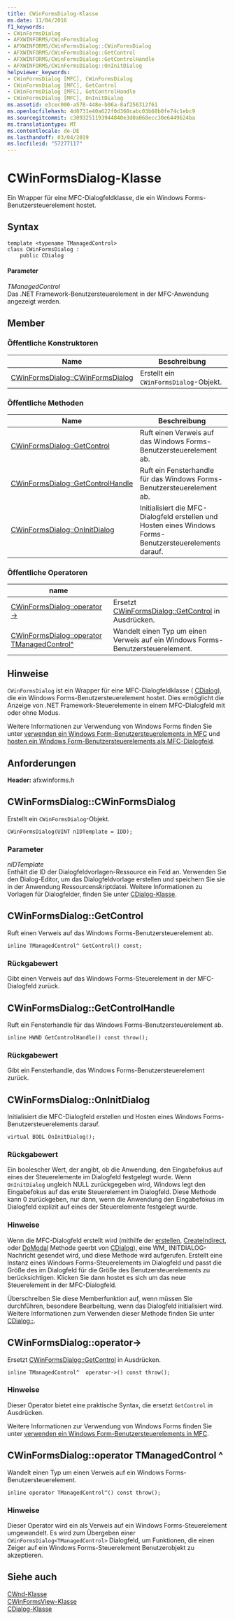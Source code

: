 ```yaml
---
title: CWinFormsDialog-Klasse
ms.date: 11/04/2016
f1_keywords:
- CWinFormsDialog
- AFXWINFORMS/CWinFormsDialog
- AFXWINFORMS/CWinFormsDialog::CWinFormsDialog
- AFXWINFORMS/CWinFormsDialog::GetControl
- AFXWINFORMS/CWinFormsDialog::GetControlHandle
- AFXWINFORMS/CWinFormsDialog::OnInitDialog
helpviewer_keywords:
- CWinFormsDialog [MFC], CWinFormsDialog
- CWinFormsDialog [MFC], GetControl
- CWinFormsDialog [MFC], GetControlHandle
- CWinFormsDialog [MFC], OnInitDialog
ms.assetid: e3cec000-a578-448e-b06a-8af256312f61
ms.openlocfilehash: 4d0731e40a622f0d360cabc03b68b0fe74c1ebc9
ms.sourcegitcommit: c3093251193944840e3d0a068ecc30e6449624ba
ms.translationtype: MT
ms.contentlocale: de-DE
ms.lasthandoff: 03/04/2019
ms.locfileid: "57277117"
---
```

# <a name="cwinformsdialog-class"></a>CWinFormsDialog-Klasse

Ein Wrapper für eine MFC-Dialogfeldklasse, die ein Windows Forms-Benutzersteuerelement hostet.

## <a name="syntax"></a>Syntax

```
template <typename TManagedControl>
class CWinFormsDialog :
    public CDialog
```

#### <a name="parameters"></a>Parameter

*TManagedControl*<br/>
Das .NET Framework-Benutzersteuerelement in der MFC-Anwendung angezeigt werden.

## <a name="members"></a>Member

### <a name="public-constructors"></a>Öffentliche Konstruktoren

|Name|Beschreibung|
|----------|-----------------|
|[CWinFormsDialog::CWinFormsDialog](#cwinformsdialog)|Erstellt ein `CWinFormsDialog`-Objekt.|

### <a name="public-methods"></a>Öffentliche Methoden

|Name|Beschreibung|
|----------|-----------------|
|[CWinFormsDialog::GetControl](#getcontrol)|Ruft einen Verweis auf das Windows Forms-Benutzersteuerelement ab.|
|[CWinFormsDialog::GetControlHandle](#getcontrolhandle)|Ruft ein Fensterhandle für das Windows Forms-Benutzersteuerelement ab.|
|[CWinFormsDialog::OnInitDialog](#oninitdialog)|Initialisiert die MFC-Dialogfeld erstellen und Hosten eines Windows Forms-Benutzersteuerelements darauf.|

### <a name="public-operators"></a>Öffentliche Operatoren

|name||
|----------|-|
|[CWinFormsDialog::operator -&gt;](#operator_-_gt)|Ersetzt [CWinFormsDialog::GetControl](#getcontrol) in Ausdrücken.|
|[CWinFormsDialog::operator TManagedControl^](#operator_tmanagedcontrol)|Wandelt einen Typ um einen Verweis auf ein Windows Forms-Benutzersteuerelement.|

## <a name="remarks"></a>Hinweise

`CWinFormsDialog` ist ein Wrapper für eine MFC-Dialogfeldklasse ( [CDialog](../../mfc/reference/cdialog-class.md)), die ein Windows Forms-Benutzersteuerelement hostet. Dies ermöglicht die Anzeige von .NET Framework-Steuerelemente in einem MFC-Dialogfeld mit oder ohne Modus.

Weitere Informationen zur Verwendung von Windows Forms finden Sie unter [verwenden ein Windows Form-Benutzersteuerelements in MFC](../../dotnet/using-a-windows-form-user-control-in-mfc.md) und [hosten ein Windows Form-Benutzersteuerelements als MFC-Dialogfeld](../../dotnet/hosting-a-windows-form-user-control-as-an-mfc-dialog-box.md).

## <a name="requirements"></a>Anforderungen

**Header:** afxwinforms.h

##  <a name="cwinformsdialog"></a>  CWinFormsDialog::CWinFormsDialog

Erstellt ein `CWinFormsDialog`-Objekt.

```
CWinFormsDialog(UINT nIDTemplate = IDD);
```

### <a name="parameters"></a>Parameter

*nIDTemplate*<br/>
Enthält die ID der Dialogfeldvorlagen-Ressource ein Feld an. Verwenden Sie den Dialog-Editor, um das Dialogfeldvorlage erstellen und speichern Sie sie in der Anwendung Ressourcenskriptdatei. Weitere Informationen zu Vorlagen für Dialogfelder, finden Sie unter [CDialog-Klasse](../../mfc/reference/cdialog-class.md).

##  <a name="getcontrol"></a>  CWinFormsDialog::GetControl

Ruft einen Verweis auf das Windows Forms-Benutzersteuerelement ab.

```
inline TManagedControl^ GetControl() const;
```

### <a name="return-value"></a>Rückgabewert

Gibt einen Verweis auf das Windows Forms-Steuerelement in der MFC-Dialogfeld zurück.

##  <a name="getcontrolhandle"></a>  CWinFormsDialog::GetControlHandle

Ruft ein Fensterhandle für das Windows Forms-Benutzersteuerelement ab.

```
inline HWND GetControlHandle() const throw();
```

### <a name="return-value"></a>Rückgabewert

Gibt ein Fensterhandle, das Windows Forms-Benutzersteuerelement zurück.

##  <a name="oninitdialog"></a>  CWinFormsDialog::OnInitDialog

Initialisiert die MFC-Dialogfeld erstellen und Hosten eines Windows Forms-Benutzersteuerelements darauf.

```
virtual BOOL OnInitDialog();
```

### <a name="return-value"></a>Rückgabewert

Ein boolescher Wert, der angibt, ob die Anwendung, den Eingabefokus auf eines der Steuerelemente im Dialogfeld festgelegt wurde. Wenn `OnInitDialog` ungleich NULL zurückgegeben wird, Windows legt den Eingabefokus auf das erste Steuerelement im Dialogfeld. Diese Methode kann 0 zurückgeben, nur dann, wenn die Anwendung den Eingabefokus im Dialogfeld explizit auf eines der Steuerelemente festgelegt wurde.

### <a name="remarks"></a>Hinweise

Wenn die MFC-Dialogfeld erstellt wird (mithilfe der [erstellen](../../mfc/reference/cdialog-class.md#create), [CreateIndirect](../../mfc/reference/cdialog-class.md#createindirect), oder [DoModal](../../mfc/reference/cdialog-class.md#domodal) Methode geerbt von [CDialog](../../mfc/reference/cdialog-class.md)), eine WM_ INITDIALOG-Nachricht gesendet wird, und diese Methode wird aufgerufen. Erstellt eine Instanz eines Windows Forms-Steuerelements im Dialogfeld und passt die Größe des im Dialogfeld für die Größe des Benutzersteuerelements zu berücksichtigen. Klicken Sie dann hostet es sich um das neue Steuerelement in der MFC-Dialogfeld.

Überschreiben Sie diese Memberfunktion auf, wenn müssen Sie durchführen, besondere Bearbeitung, wenn das Dialogfeld initialisiert wird. Weitere Informationen zum Verwenden dieser Methode finden Sie unter [CDialog::](../../mfc/reference/cdialog-class.md#oninitdialog).

##  <a name="operator_-_gt"></a>  CWinFormsDialog::operator-&gt;

Ersetzt [CWinFormsDialog::GetControl](#getcontrol) in Ausdrücken.

```
inline TManagedControl^  operator->() const throw();
```

### <a name="remarks"></a>Hinweise

Dieser Operator bietet eine praktische Syntax, die ersetzt `GetControl` in Ausdrücken.

Weitere Informationen zur Verwendung von Windows Forms finden Sie unter [verwenden ein Windows Form-Benutzersteuerelements in MFC](../../dotnet/using-a-windows-form-user-control-in-mfc.md).

##  <a name="operator_tmanagedcontrol_xor"></a>  CWinFormsDialog::operator TManagedControl ^

Wandelt einen Typ um einen Verweis auf ein Windows Forms-Benutzersteuerelement.

```
inline operator TManagedControl^() const throw();
```

### <a name="remarks"></a>Hinweise

Dieser Operator wird ein als Verweis auf ein Windows Forms-Steuerelement umgewandelt. Es wird zum Übergeben einer `CWinFormsDialog<TManagedControl>` Dialogfeld, um Funktionen, die einen Zeiger auf ein Windows Forms-Steuerelement Benutzerobjekt zu akzeptieren.

## <a name="see-also"></a>Siehe auch

[CWnd-Klasse](../../mfc/reference/cwnd-class.md)<br/>
[CWinFormsView-Klasse](../../mfc/reference/cwinformsview-class.md)<br/>
[CDialog-Klasse](../../mfc/reference/cdialog-class.md)
